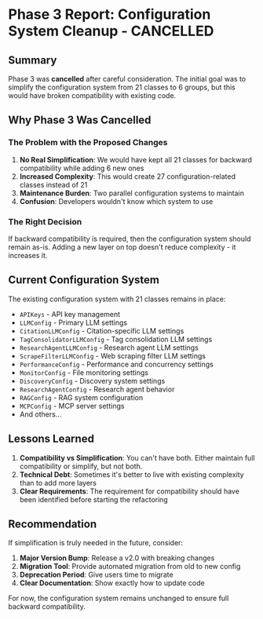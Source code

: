 # Phase 3 Report: Configuration System Cleanup - CANCELLED

## Summary
Phase 3 was **cancelled** after careful consideration. The initial goal was to simplify the configuration system from 21 classes to 6 groups, but this would have broken compatibility with existing code.

## Why Phase 3 Was Cancelled

### The Problem with the Proposed Changes
1. **No Real Simplification**: We would have kept all 21 classes for backward compatibility while adding 6 new ones
2. **Increased Complexity**: This would create 27 configuration-related classes instead of 21
3. **Maintenance Burden**: Two parallel configuration systems to maintain
4. **Confusion**: Developers wouldn't know which system to use

### The Right Decision
If backward compatibility is required, then the configuration system should remain as-is. Adding a new layer on top doesn't reduce complexity - it increases it.

## Current Configuration System

The existing configuration system with 21 classes remains in place:
- `APIKeys` - API key management
- `LLMConfig` - Primary LLM settings
- `CitationLLMConfig` - Citation-specific LLM settings
- `TagConsolidatorLLMConfig` - Tag consolidation LLM settings
- `ResearchAgentLLMConfig` - Research agent LLM settings
- `ScrapeFilterLLMConfig` - Web scraping filter LLM settings
- `PerformanceConfig` - Performance and concurrency settings
- `MonitorConfig` - File monitoring settings
- `DiscoveryConfig` - Discovery system settings
- `ResearchAgentConfig` - Research agent behavior
- `RAGConfig` - RAG system configuration
- `MCPConfig` - MCP server settings
- And others...

## Lessons Learned

1. **Compatibility vs Simplification**: You can't have both. Either maintain full compatibility or simplify, but not both.
2. **Technical Debt**: Sometimes it's better to live with existing complexity than to add more layers
3. **Clear Requirements**: The requirement for compatibility should have been identified before starting the refactoring

## Recommendation

If simplification is truly needed in the future, consider:
1. **Major Version Bump**: Release a v2.0 with breaking changes
2. **Migration Tool**: Provide automated migration from old to new config
3. **Deprecation Period**: Give users time to migrate
4. **Clear Documentation**: Show exactly how to update code

For now, the configuration system remains unchanged to ensure full backward compatibility.